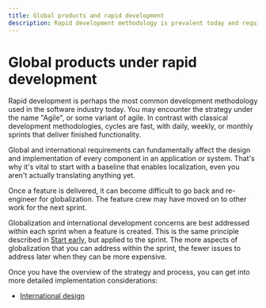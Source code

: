 ```yaml
---
title: Global products and rapid development
description: Rapid development methodology is prevalent today and requires an integrated strategy for a global product.
---
```


# Global products under rapid development

Rapid development is perhaps the most common development methodology used in the software industry today.
You may encounter the strategy under the name "Agile", or some variant of agile.
In contrast with classical development methodologies, cycles are fast, with daily, weekly, or monthly sprints that deliver finished functionality.

Global and international requirements can fundamentally affect the design and implementation of every component in an application or system.
That's why it's vital to start with a baseline that enables localization, even you aren't actually translating anything yet.

Once a feature is delivered, it can become difficult to go back and re-engineer for globalization.
The feature crew may have moved on to other work for the next sprint.

Globalization and international development concerns are best addressed within each sprint when a feature is created.
This is the same principle described in [Start early](index.md#start-early), but applied to the sprint.
The more aspects of globalization that you can address within the sprint, the fewer issues to address later when they can be more expensive.

Once you have the overview of the strategy and process, you can get into more detailed implementation considerations:

- [International design](international-design.md)
